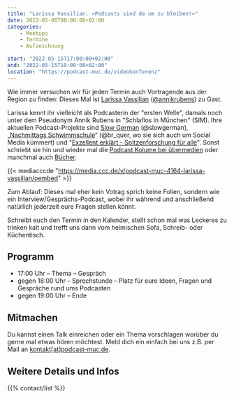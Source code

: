 ```yaml
---
title: "Larissa Vassilian: »Podcasts sind da um zu bleiben!«"
date: 2022-05-06T08:00:00+02:00
categories:
    - Meetups
    - Termine
    - Aufzeichnung

start: "2022-05-15T17:00:00+02:00"
end: "2022-05-15T19:00:00+02:00"
location: "https://podcast-muc.de/videokonferenz"
---
```


Wie immer versuchen wir für jeden Termin auch Vortragende aus der Region zu finden:
Dieses Mal ist [Larissa Vassilian](https://de.wikipedia.org/wiki/Larissa_Vassilian ) ([@annikrubens](https://twitter.com/annikrubens)) zu Gast.

Larissa kennt ihr vielleicht als Podcasterin der "ersten Welle", damals noch unter dem Pseudonym Annik Rubens in "Schlaflos in München" (SIM).
Ihre aktuellen Podcast-Projekte sind [Slow German](https://slowgerman.com/) (@slowgerman), „[Nachmittags Schwimmschule](https://www.br.de/mediathek/podcast/quer/633)“ (@br_quer, wo sie sich auch um Social Media kümmert) und "[Exzellent erklärt - Spitzenforschung für alle](https://exzellent-erklaert.podigee.io/)".
Sonst schriebt sie hin und wieder mal die [Podcast Kolume bei übermedien](https://uebermedien.de/69472/mal-weghoeren-drei-podcasts-um-der-harten-realitaet-zu-entfliehen/) oder manchmal auch [Bücher](https://www.rheinwerk-verlag.de/podcasting-von-erfahrenen-podcastern-lernen/).

{{< mediacccde "https://media.ccc.de/v/podcast-muc-4164-larissa-vassilian/oembed" >}}

Zum Ablauf: Dieses mal eher kein Votrag sprich keine Folien, sondern wie ein Interview/Gesprächs-Podcast, wobei ihr während und anschließend natürlich jederzeit eure Fragen stellen könnt.
 
Schreibt euch den Termin in den Kalender, stellt schon mal was Leckeres zu trinken kalt und trefft uns dann vom heimischen Sofa, Schreib- oder Küchentisch.
 
## Programm

- 17:00 Uhr – Thema – Gespräch
- gegen 18:00 Uhr – Sprechstunde – Platz für eure Ideen, Fragen und Gespräche rund ums Podcasten
- gegen 19:00 Uhr – Ende

## Mitmachen

Du kannst einen Talk einreichen oder ein Thema vorschlagen worüber du gerne mal etwas hören möchtest.
Meld dich ein einfach bei uns z.B. per Mail an [kontakt[at]podcast-muc.de](mailto:kontakt[at]podcast-muc.de).


## Weitere Details und Infos

{{% contact/list %}}

